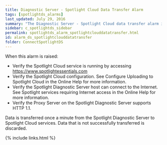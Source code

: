 ```yaml
---
title: ﻿Diagnostic Server - Spotlight Cloud Data Transfer Alarm
tags: [spotlightds_alarms]
last_updated: July 29, 2016
summary: "The Diagnostic Server - Spotlight Cloud data transfer alarm is raised when the transfer of data to Spotlight Cloud services (including the Spotlight web site and Spotlight Mobile) is not successful."
sidebar: c_spotlightds_sidebar
permalink: spotlightds_alarm_spotlightclouddatatransfer.html
id: alarm_ds_spotlightclouddatatransfer
folder: ConnectSpotlightDS
---
```



When this alarm is raised:

* Verify the Spotlight Cloud service is running by accessing https://www.spotlightessentials.com
* Verify the Spotlight Cloud configuration. See Configure Uploading to Spotlight Cloud in the Online Help for more information.
* Verify the Spotlight Diagnostic Server host can connect to the Internet. See Spotlight services requiring Internet access in the Online Help for more information.
* Verify the Proxy Server on the Spotlight Diagnostic Server supports HTTP 1.1.

Data is transferred once a minute from the Spotlight Diagnostic Server to Spotlight Cloud services. Data that is not successfully transferred is discarded.



{% include links.html %}
